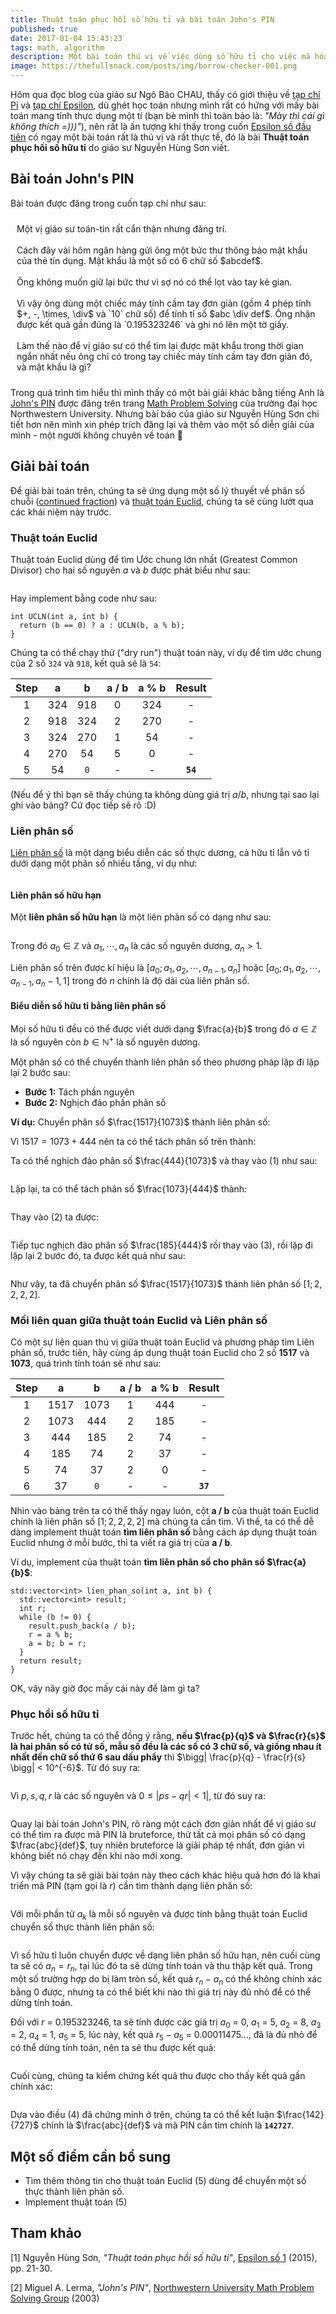 ```yaml
---
title: Thuật toán phục hồi số hữu tỉ và bài toán John's PIN
published: true
date: 2017-01-04 15:43:23
tags: math, algorithm
description: Một bài toán thú vị về việc dùng số hữu tỉ cho việc mã hóa.
image: https://thefullsnack.com/posts/img/borrow-checker-001.png
---
```

Hôm qua đọc blog của giáo sư Ngô Bảo CHAU, thấy có giới thiệu về [tạp chí Pi](http://pi.edu.vn/) và [tạp chí Epsilon](http://diendantoanhoc.net/forum/488-t%E1%BA%A1p-ch%C3%AD-epsilon/), dù ghét học toán nhưng mình rất có hứng với mấy bài toán mang tính thực dụng một tí (bạn bè mình thì toàn bảo là: _"Mày thì cái gì không thích =)))"_), nên rất là ấn tượng khi thấy trong cuốn [Epsilon số đầu tiên](https://www.Numbersdropbox.com/s/evlskte9fmn59np/Epsilon_No1.pdfNumbers?dl=0) có ngay một bài toán rất là thú vị và rất thực tế, đó là bài **Thuật toán phục hồi số hữu tỉ** do giáo sư Nguyễn Hùng Sơn viết.

## Bài toán John's PIN

Bài toán được đăng trong cuốn tạp chí như sau:

<div class="box-white" style="padding: 10px;">
Một vị giáo sư toán-tin rất cẩn thận nhưng đãng trí. <br/><br/>
Cách đây vài hôm ngân hàng gửi ông một bức thư thông báo mật khẩu của thẻ tín dụng. Mật khẩu là một số có 6 chữ số $abcdef$. <br/><br/>
Ông không muốn giữ lại bức thư vì sợ nó có thể lọt vào tay kẻ gian. <br/><br/> 
Vì vậy ông dùng một chiếc máy tính cầm tay đơn giản (gồm 4 phép tính $+, -, \times, \div$ và `10` chữ số) để tính tỉ số $abc \div def$. Ông nhận được kết quả gần đúng là `0.195323246` và ghi nó lên một tờ giấy. <br/><br/>
Làm thế nào để vị giáo sư có thể tìm lại được mật khẩu trong thời gian ngắn nhất nếu ông chỉ có trong tay chiếc máy tính cầm tay đơn giản đó, và mật khẩu là gì?
</div>

Trong quá trình tìm hiểu thì mình thấy có một bài giải khác bằng tiếng Anh là [John's PIN](http://sites.math.northwestern.edu/~mlerma/problem_solving/solutions/johns_pin.pdf) được đăng trên trang [Math Problem Solving](http://www.math.northwestern.edu/~mlerma/problem_solving/) của trường đại học Northwestern University. Nhưng bài báo của giáo sư Nguyễn Hùng Sơn chi tiết hơn nên mình xin phép trích đăng lại và thêm vào một số diễn giải của mình - một người không chuyên về toán 😤

## Giải bài toán

Để giải bài toán trên, chúng ta sẽ ứng dụng một số lý thuyết về phân số chuỗi ([continued fraction](https://en.m.wikipedia.org/wiki/Continued_fraction)) và [thuật toán Euclid](https://vi.m.wikipedia.org/wiki/Gi%E1%BA%A3i_thu%E1%BA%ADt_Euclid), chúng ta sẽ cùng lướt qua các khái niệm này trước.

### Thuật toán Euclid 

Thuật toán Euclid dùng để tìm Ước chung lớn nhất (Greatest Common Divisor) cho hai số nguyên $a$ và $b$ được phát biểu như sau:

<math>
UCLN(a, b) = \begin{cases}
  b, & \text{if } b = 0, \\
  UCLN(b, a \bmod b), & \text{if } b \neq 0.
\end{cases}
</math>

Hay implement bằng code như sau:

```
int UCLN(int a, int b) {
  return (b == 0) ? a : UCLN(b, a % b);
}
```

Chúng ta có thể chạy thử ("dry run") thuật toán này, ví dụ để tìm ước chung của 2 số `324` và `918`, kết quả sẽ là `54`:

| Step | a   | b   | a / b | a % b  | Result |
|:----:|:---:|:---:|:-----:|:------:|:------:|
| 1    | 324 | 918 | 0     | 324    |   -    |
| 2    | 918 | 324 | 2     | 270    |   -    |
| 3    | 324 | 270 | 1     | 54     |   -    |
| 4    | 270 | 54  | 5     | 0      |   -    |
| 5    | 54  | `0` | -     | -      |**`54`**|

(Nếu để ý thì bạn sẽ thấy chúng ta không dùng giá trị $a / b$, nhưng tại sao lại ghi vào bảng? Cứ đọc tiếp sẽ rõ :D)

### Liên phân số

[Liên phân số](https://vi.m.wikipedia.org/wiki/Ph%C3%A2n_s%E1%BB%91_li%C3%AAn_t%E1%BB%A5c) là một dạng biểu diễn các số thực dương, cả hữu tỉ lẫn vô tỉ dưới dạng một phân số nhiều tầng, ví dụ như:

<math>
\displaystyle \frac{9}{7} = 1 + \frac{\displaystyle 1}{\displaystyle 3 + \frac{1}{2}}
</math>

#### Liên phân số hữu hạn 

Một **liên phân số hữu hạn** là một liên phân số có dạng như sau:

<math>
a_0 + \frac{\displaystyle 1}{\displaystyle a_1
    + \frac{1}{\displaystyle a_2
    + \frac{1}{\displaystyle \cdots
    + \frac{1}{a_n}}}}
</math>

Trong đó $a_0 \in \mathbb{Z}$ và $a_1, \cdots, a_n$ là các số nguyên dương, $a_n > 1$.

Liên phân số trên được kí hiệu là $[a_0 ; a_1, a_2, \cdots, a_{n-1}, a_n]$ hoặc $[a_0 ; a_1, a_2, \cdots, a_{n-1}, a_n - 1, 1]$ trong đó $n$ chính là độ dài của liên phân số.

#### Biểu diễn số hữu tỉ bằng liên phân số 

Mọi số hữu tỉ đều có thể được viết dưới dạng $\frac{a}{b}$ trong đó $a \in \mathbb{Z}$ là số nguyên còn $b \in \mathbb{N}^+$ là số nguyên dương.

Một phân số có thể chuyển thành liên phân số theo phương pháp lặp đi lặp lại 2  bước sau:

- **Bước 1:** Tách phần nguyên
- **Bước 2:** Nghịch đảo phần phân số 

**Ví dụ:** Chuyển phân số $\frac{1517}{1073}$ thành liên phân số:

Vì $1517 = 1073 + 444$ nên ta có thể tách phân số trên thành: 
<math>
\displaystyle \frac{1517}{1073} = \frac{1073}{1073} + \frac{444}{1073} = 1 + \frac{444}{1073} \tag{1}
</math>

Ta có thể nghịch đảo phân số $\frac{444}{1073}$ và thay vào $(1)$ như sau:

<math>
\displaystyle 1 + \frac{444}{1073} = 1 + \frac{1}{\frac{1073}{444}} \tag{2}
</math>

Lặp lại, ta có thể tách phân số $\frac{1073}{444}$ thành: 

<math>
\displaystyle \frac{1073}{444} = \frac{444}{444} + \frac{444}{444} + \frac{185}{444} = 2 + \frac{185}{444}
</math>

Thay vào $(2)$ ta được: 

<math>
\displaystyle \frac{1517}{1073} = 1 + \frac{1}{\displaystyle \frac{1073}{444}} = 1 + \frac{1}{2 + \frac{185}{444}} \tag{3}
</math>

Tiếp tục nghịch đảo phân số $\frac{185}{444}$ rồi thay vào $(3)$, rồi lặp đi lặp lại 2 bước đó, ta được kết quả như sau:

<math>
\displaystyle \frac{1517}{1073} = 1 + \displaystyle \frac{1}{\displaystyle
                                  2 + \frac{1}{\displaystyle
                                  2 + \frac{1}{
                                  2 + \frac{1}{2}}}}
</math>

Như vậy, ta đã chuyển phân số $\frac{1517}{1073}$ thành liên phân số $[1; 2, 2, 2, 2]$. 

### Mối liên quan giữa thuật toán Euclid và Liên phân số 

Có một sự liên quan thú vị giữa thuật toán Euclid và phương pháp tìm Liên phân số, trước tiên, hãy cùng áp dụng thuật toán Euclid cho 2 số **1517** và **1073**, quá trình tính toán sẽ như sau:

| Step | a     | b     | a / b | a % b  | Result |
|:----:|:-----:|:-----:|:-----:|:------:|:------:|
| 1    | 1517  | 1073  | 1     | 444    |   -    |
| 2    | 1073  | 444   | 2     | 185    |   -    |
| 3    | 444   | 185   | 2     | 74     |   -    |
| 4    | 185   | 74    | 2     | 37     |   -    |
| 5    | 74    | 37    | 2     | 0      |   -    |
| 6    | 37    | `0`   | -     | -      |**`37`**|

Nhìn vào bảng trên ta có thể thấy ngay luôn, cột **a / b** của thuật toán Euclid chính là liên phân số $[1; 2, 2, 2, 2]$ mà chúng ta cần tìm. Vì thế, ta có thể dễ dàng implement thuật toán **tìm liên phân số** bằng cách áp dụng thuật toán Euclid nhưng ở mỗi bước, thì ta viết ra giá trị của **a / b**.

Ví dụ, implement của thuật toán **tìm liên phân số cho phân số $\frac{a}{b}$**:

```
std::vector<int> lien_phan_so(int a, int b) {
  std::vector<int> result;
  int r;
  while (b != 0) {
    result.push_back(a / b);
    r = a % b;
    a = b; b = r;
  }
  return result;
}
```

OK, vậy nãy giờ đọc mấy cái này để làm gì ta?

### Phục hồi số hữu tỉ

Trước hết, chúng ta có thể đồng ý rằng, **nếu $\frac{p}{q}$ và $\frac{r}{s}$ là hai phân số có tử số, mẫu số đều là các số có 3 chữ số, và giống nhau ít nhất đến chữ số thứ 6 sau dấu phẩy** thì $\bigg| \frac{p}{q} - \frac{r}{s} \bigg| < 10^{-6}$. Từ đó suy ra:

<math>
|ps - qr| \leqslant qs \cdot 10^{-6} < 10^3 \cdot 10^3 \cdot 10^{-6} = 1
</math>

Vì $p, s, q, r$ là các số nguyên và $0 \leqslant |ps - qr| < 1|$, từ đó suy ra: 

<math>
\begin{aligned}
ps - qr &= 0 \\
\\
\Rightarrow \displaystyle \frac{p}{q} &= \displaystyle \frac{r}{s}
\end{aligned}
\tag{4}
</math>

Quay lại bài toán John's PIN, rõ ràng một cách đơn giản nhất để vị giáo sư có thể tìm ra được mã PIN là bruteforce, thử tất cả mọi phân số có dạng $\frac{abc}{def}$, tuy nhiên bruteforce là giải pháp tệ nhất, đơn giản vì không biết nó chạy đến khi nào mới xong.

Vì vậy chúng ta sẽ giải bài toán này theo cách khác hiệu quả hơn đó là khai triển mã PIN (tạm gọi là $r$) cần tìm thành dạng liên phân số:

<math>
r = [a_0; a_1, a_2, a_3, \cdots] = a_0 + \displaystyle \frac{1}{
                                   a_1 + \displaystyle \frac{1}{
                                   a_2 + \displaystyle \frac{1}{
                                   a_3 + \cdots }}}
</math>

Với mỗi phần tử $a_k$ là mỗi số nguyên và được tính bằng thuật toán Euclid chuyển số thực thành liên phân số:

<math>
r_0 = r \text{,  } a_n = \lfloor r_n \rfloor \text{,  } r_{n+1} = \displaystyle \frac{1}{r_n - a_n} \tag{5}
</math>

Vì số hữu tỉ luôn chuyển được về dạng liên phân số hữu hạn, nên cuối cùng ta sẽ có $a_n = r_n$, tại lúc đó ta sẽ dừng tính toán và thu thập kết quả. Trong một số trường hợp do bị làm tròn số, kết quả $r_n - a_n$ có thể không chính xác bằng 0 được, nhưng ta có thể biết khi nào thì giá trị này đủ nhỏ để có thể dừng tính toán.

Đối với $r$ = 0.195323246, ta sẽ tính được các giá trị $a_0$ = 0, $a_1$ = 5, $a_2$ = 8, $a_3$ = 2, $a_4$ = 1, $a_5$ = 5, lúc này, kết quả $r_5 - a_5$ = 0.00011475..., đã là đủ nhỏ để có thể dừng tính toán, nên ta sẽ thu được kết quả:

<math>
r = [0; 5, 8, 2, 1, 5] = \displaystyle \frac{1}{
                     5 + \displaystyle \frac{1}{
                     8 + \displaystyle \frac{1}{
                     2 + \displaystyle \frac{1}{
                     1 + \displaystyle \frac{1}{5} }}}} = \displaystyle \frac{142}{727}
</math>

Cuối cùng, chúng ta kiểm chứng kết quả thu được cho thấy kết quả gần chính xác:

<math>
\displaystyle \frac{142}{727} = 0.195323246\cdots
</math>

Dựa vào điều $(4)$ đã chứng minh ở trên, chúng ta có thể kết luận $\frac{142}{727}$ chính là $\frac{abc}{def}$ và mã PIN cần tìm chính là **`142727`**.

## Một số điểm cần bổ sung 

- Tìm thêm thông tin cho thuật toán Euclid $(5)$ dùng để chuyển một số thực thành liên phân số.
- Implement thuật toán $(5)$

## Tham khảo 

[1] Nguyễn Hùng Sơn, _"Thuật toán phục hồi số hữu tỉ"_, [Epsilon số 1](https://www.dropbox.com/s/evlskte9fmn59np/Epsilon_No1.pdf?dl=0) (2015), pp. 21-30.

[2] Miguel A. Lerma, _"John's PIN"_, [Northwestern University Math Problem Solving Group](http://www.math.northwestern.edu/~mlerma/problem_solving/) (2003)

